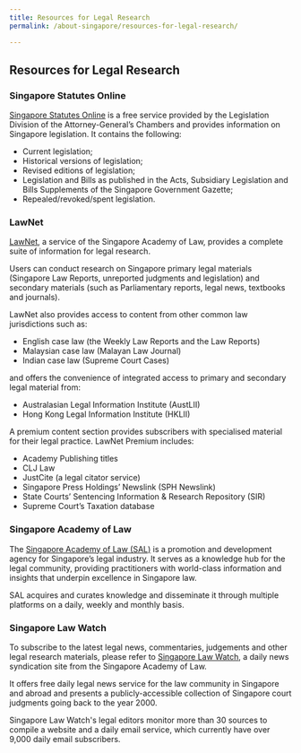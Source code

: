 ```yaml
---
title: Resources for Legal Research
permalink: /about-singapore/resources-for-legal-research/

---
```


## Resources for Legal Research

### Singapore Statutes Online

[Singapore Statutes Online](https://sso.agc.gov.sg/) is a free service provided by the Legislation Division of the Attorney-General’s Chambers and provides information on Singapore legislation. It contains the following:

 - Current legislation;
 - Historical versions of legislation;
 - Revised editions of legislation;  
 - Legislation and Bills as published in the Acts, Subsidiary Legislation and Bills Supplements of the Singapore Government Gazette;
 - Repealed/revoked/spent legislation.   

### LawNet

[LawNet](https://www.lawnet.sg/lawnet/web/lawnet/home), a service of the Singapore Academy of Law, provides a complete suite of information for legal research.

Users can conduct research on Singapore primary legal materials (Singapore Law Reports, unreported judgments and legislation) and secondary materials (such as Parliamentary reports, legal news, textbooks and journals). 

LawNet also provides access to content from other common law jurisdictions such as: 

 - English case law (the Weekly Law Reports and the Law Reports) 
 - Malaysian case law (Malayan Law Journal)
 - Indian case law (Supreme Court Cases)

and offers the convenience of integrated access to primary and secondary legal material from: 

- Australasian Legal Information Institute (AustLII)
- Hong Kong Legal Information Institute (HKLII)

A premium content section provides subscribers with specialised material for their legal practice. LawNet Premium includes: 

- Academy Publishing titles
- CLJ Law
- JustCite (a legal citator service)
- Singapore Press Holdings’ Newslink (SPH Newslink)
- State Courts’ Sentencing Information & Research Repository (SIR)
- Supreme Court’s Taxation database

### Singapore Academy of Law

The [Singapore Academy of Law (SAL)](https://www.sal.org.sg/) is a promotion and development agency for Singapore’s legal industry. It serves as a knowledge hub for the legal community, providing practitioners with world-class information and insights that underpin excellence in Singapore law. 

SAL acquires and curates knowledge and disseminate it through multiple platforms on a daily, weekly and monthly basis. 

### Singapore Law Watch

To subscribe to the latest legal news, commentaries, judgements and other legal research materials, please refer to [Singapore Law Watch](https://www.singaporelawwatch.sg/), a daily news syndication site from the Singapore Academy of Law. 

It offers free daily legal news service for the law community in Singapore and abroad and presents a publicly-accessible collection of Singapore court judgments going back to the year 2000.

Singapore Law Watch's legal editors monitor more than 30 sources to compile a website and a daily email service, which currently have over 9,000 daily email subscribers.





